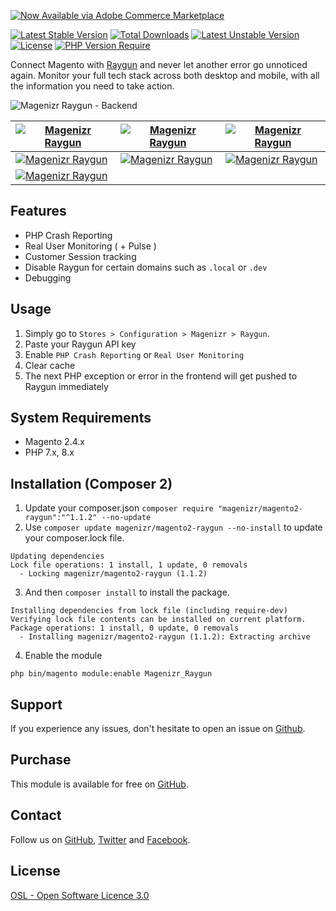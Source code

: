 [![Now Available via Adobe Commerce Marketplace](https://images2.imgbox.com/98/17/9vP07LS0_o.png)](https://commercemarketplace.adobe.com/magenizr-official-magento2-raygun.html)

[![Latest Stable Version](https://poser.pugx.org/magenizr/magento2-raygun/v?v=1)](https://packagist.org/packages/magenizr/magento2-raygun) [![Total Downloads](https://poser.pugx.org/magenizr/magento2-raygun/downloads?v=1)](https://packagist.org/packages/magenizr/magento2-raygun) [![Latest Unstable Version](https://poser.pugx.org/magenizr/magento2-raygun/v/unstable?v=1)](https://packagist.org/packages/magenizr/magento2-raygun) [![License](https://poser.pugx.org/magenizr/magento2-raygun/license?v=1)](https://packagist.org/packages/magenizr/magento2-raygun) [![PHP Version Require](https://poser.pugx.org/magenizr/magento2-raygun/require/php?v=1)](https://packagist.org/packages/magenizr/magento2-raygun)

Connect Magento with [Raygun](https://raygun.com) and never let another error go unnoticed again. Monitor your full tech stack across both desktop and mobile, with all the information you need to take action.

![Magenizr Raygun - Backend](https://images2.imgbox.com/3b/12/GYCKkEYK_o.png)

| [![Magenizr Raygun](https://images2.imgbox.com/b1/e3/XxDyKqGr_o.png)](https://images2.imgbox.com/b1/e3/XxDyKqGr_o.png) | [![Magenizr Raygun](https://images2.imgbox.com/c9/3b/8KUX893A_o.png)](https://images2.imgbox.com/c9/3b/8KUX893A_o.png) | [![Magenizr Raygun](https://images2.imgbox.com/d6/af/fj0dlj4L_o.png)](https://images2.imgbox.com/d6/af/fj0dlj4L_o.png) |
|--------------------------------------------------------------------------------------------------------------------------|------------------------------------------------------------------------------------------------------------------------|-----------------------------------------------------------------------------------------------------------------------|
| [![Magenizr Raygun](https://images2.imgbox.com/db/da/YPLBhWYC_o.png)](https://images2.imgbox.com/db/da/YPLBhWYC_o.png) | [![Magenizr Raygun](https://images2.imgbox.com/d3/c1/BXstolhs_o.png)](https://images2.imgbox.com/d3/c1/BXstolhs_o.png) | [![Magenizr Raygun](https://images2.imgbox.com/81/64/JJ3kYEaq_o.png)](https://images2.imgbox.com/81/64/JJ3kYEaq_o.png) |
| [![Magenizr Raygun](https://images2.imgbox.com/c1/db/UmF9qhrA_o.png)](https://images2.imgbox.com/c1/db/UmF9qhrA_o.png) |                                                                                                                        | |

## Features

- PHP Crash Reporting
- Real User Monitoring ( + Pulse )
- Customer Session tracking
- Disable Raygun for certain domains such as `.local` or `.dev`
- Debugging

## Usage

1. Simply go to `Stores > Configuration > Magenizr > Raygun`.
2. Paste your Raygun API key
3. Enable `PHP Crash Reporting` or `Real User Monitoring`
4. Clear cache
5. The next PHP exception or error in the frontend will get pushed to Raygun immediately

## System Requirements

- Magento 2.4.x
- PHP 7.x, 8.x

## Installation (Composer 2)

1. Update your composer.json `composer require "magenizr/magento2-raygun":"^1.1.2" --no-update`
2. Use `composer update magenizr/magento2-raygun --no-install` to update your composer.lock file.

```
Updating dependencies
Lock file operations: 1 install, 1 update, 0 removals
  - Locking magenizr/magento2-raygun (1.1.2)
```

3. And then `composer install` to install the package.

```
Installing dependencies from lock file (including require-dev)
Verifying lock file contents can be installed on current platform.
Package operations: 1 install, 0 update, 0 removals
  - Installing magenizr/magento2-raygun (1.1.2): Extracting archive
```

4. Enable the module

```
php bin/magento module:enable Magenizr_Raygun
```

## Support

If you experience any issues, don't hesitate to open an issue
on [Github](https://github.com/magenizr/Magenizr_Raygun/issues).

## Purchase

This module is available for free on [GitHub](https://github.com/magenizr).

## Contact

Follow us on [GitHub](https://github.com/magenizr), [Twitter](https://twitter.com/magenizr)
and [Facebook](https://www.facebook.com/magenizr).

## License

[OSL - Open Software Licence 3.0](https://opensource.org/licenses/osl-3.0.php)

